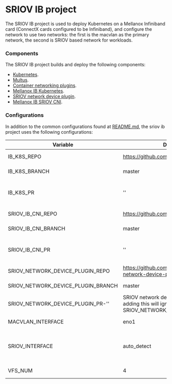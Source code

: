 # SRIOV IB project
The SRIOV IB project is used to deploy Kubernetes on a Mellanox Infiniband card (ConnectX cards configured to be Infiniband), and configure the network to use two networks: the first is the macvlan as the primary network, the second is SRIOV based network for workloads.

### Components
The SRIOV IB project builds and deploy the following components:
 
* [Kubernetes](https://github.com/kubernetes/kubernetes).
* [Multus](https://github.com/intel/multus-cni).
* [Container networking plugins](https://github.com/containernetworking/plugins.git).
* [Mellanox IB Kubernetes](https://github.com/Mellanox/ib-kubernetes).
* [SRIOV network device plugin](https://github.com/k8snetworkplumbingwg/sriov-network-device-plugin).
* [Mellanox IB SRIOV CNI](https://github.com/mellanox/ib-sriov-cni). 

### Configurations
In addition to the common configurations found at [README.md](./README.md), the sriov ib project uses the following configurations:

| Variable |  DEFAULT VALUE |  Comments |
| ------ |  ------ |  ------ |
| IB_K8S_REPO | https://github.com/Mellanox/ib-kubernetes | IB Kubernetes project repo to use |
| IB_K8S_BRANCH | master | IB Kubernetes project branch to build |
| IB_K8S_PR | '' | IB Kubernetes pull request to pull, adding this will ignore IB_K8S_BRANCH |
| SRIOV_IB_CNI_REPO | https://github.com/mellanox/ib-sriov-cni | IB SRIOV CNI repo to use |
| SRIOV_IB_CNI_BRANCH | master | IB SRIOV project branch to build |
| SRIOV_IB_CNI_PR | '' | IB SRIOV pull request to pull, adding this will ignore SRIOV_IB_CNI_BRANCH |
| SRIOV_NETWORK_DEVICE_PLUGIN_REPO | https://github.com/k8snetworkplumbingwg/sriov-network-device-plugin | SRIOV network device plugin repo to use |
| SRIOV_NETWORK_DEVICE_PLUGIN_BRANCH | master | SRIOV network device plugin branch to build |
| SRIOV_NETWORK_DEVICE_PLUGIN_PR-'' | SRIOV network device plugin pull request to pull, adding this will ignore SRIOV_NETWORK_DEVICE_PLUGIN_BRANCH |
| MACVLAN_INTERFACE | eno1 | macvlan network master interface |
| SRIOV_INTERFACE | auto_detect | SRIOV network device, if not specified, the first Mellanox card will be used (does not support ConnectX3) |
| VFS_NUM | 4 | number of SRIOV VFs to create |
